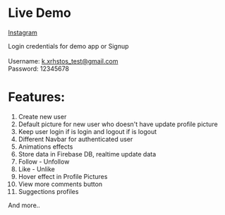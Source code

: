 # Live Demo

[Instagram](https://crestanzio.github.io/instagram-react/)

Login credentials for demo app or Signup <br /> <br />
Username: k.xrhstos_test@gmail.com <br />
Password: 12345678 <br />

# Features:

1. Create new user
2. Default picture for new user who doesn't have update profile picture
3. Keep user login if is login and logout if is logout
4. Different Navbar for authenticated user
5. Animations effects
6. Store data in Firebase DB, realtime update data
7. Follow - Unfollow
8. Like - Unlike
8. Hover effect in Profile Pictures
9. View more comments button
10. Suggections profiles

And more..